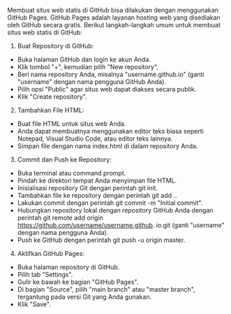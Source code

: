 Membuat situs web statis di GitHub bisa dilakukan dengan menggunakan GitHub Pages. GitHub Pages adalah layanan hosting web yang disediakan oleh GitHub secara gratis.
Berikut langkah-langkah umum untuk membuat situs web statis di GitHub:

1. Buat Repository di GitHub:

* Buka halaman GitHub dan login ke akun Anda.
* Klik tombol "+", kemudian pilih "New repository".
* Beri nama repository Anda, misalnya "username.github.io" (ganti "username" dengan nama pengguna GitHub Anda).
* Pilih opsi "Public" agar situs web dapat diakses secara publik.
* Klik "Create repository".

 2. Tambahkan File HTML:

* Buat file HTML untuk situs web Anda.
* Anda dapat membuatnya menggunakan editor teks biasa seperti Notepad, Visual Studio Code, atau editor teks lainnya.
* Simpan file dengan nama index.html di dalam repository Anda.

3. Commit dan Push ke Repository:

* Buka terminal atau command prompt.
* Pindah ke direktori tempat Anda menyimpan file HTML.
* Inisialisasi repository Git dengan perintah git init.
* Tambahkan file ke repository dengan perintah git add ..
* Lakukan commit dengan perintah git commit -m "Initial commit".
* Hubungkan repository lokal dengan repository GitHub Anda dengan perintah git remote add origin https://github.com/username/username.github.
  io.git (ganti "username" dengan nama pengguna Anda).
* Push ke GitHub dengan perintah git push -u origin master.

4. Aktifkan GitHub Pages:

* Buka halaman repository di GitHub.
* Pilih tab "Settings".
* Gulir ke bawah ke bagian "GitHub Pages".
* Di bagian "Source", pilih "main branch" atau "master branch", tergantung pada versi Git yang Anda gunakan.
* Klik "Save".
